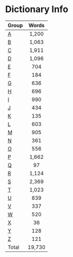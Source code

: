 ﻿Dictionary Info
=======


|Group|Words|
|-----|:------:|
|[A](A.json)|1,200|
|[B](B.json)|1,063|
|[C](C.json)|1,911|
|[D](D.json)|1,096|
|[E](E.json)|704|
|[F](F.json)|184|
|[G](G.json)|636|
|[H](H.json)|696|
|[I](I.json)|990|
|[J](J.json)|434|
|[K](K.json)|135|
|[L](L.json)|603|
|[M](M.json)|905|
|[N](N.json)|361|
|[O](O.json)|556|
|[P](P.json)|1,662|
|[Q](Q.json)|97|
|[R](R.json)|1,124|
|[S](S.json)|2,369|
|[T](T.json)|1,023|
|[U](U.json)|839|
|[V](V.json)|337|
|[W](W.json)|520|
|[X](X.json)|36|
|[Y](Y.json)|128|
|[Z](Z.json)|121|
|Total|19,730|
